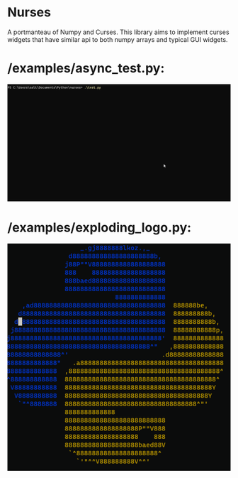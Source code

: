# Nurses

A portmanteau of Numpy and Curses.  This library aims to implement curses widgets that have similar api to both
numpy arrays and typical GUI widgets.


# /examples/async_test.py:

![asynchronous test](async_test.gif)

# /examples/exploding_logo.py:

![exploding python logo](exploding_python.gif)